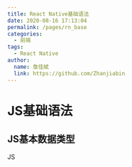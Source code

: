 ```yaml
---
title: React Native基础语法
date: 2020-08-16 17:13:04
permalink: /pages/rn_base
categories:
  - 前端
tags:
  - React Native
author:
  name: 詹佳斌
  link: https://github.com/Zhanjiabin
---
```

# JS基础语法
## JS基本数据类型

JS
<!-- more -->
